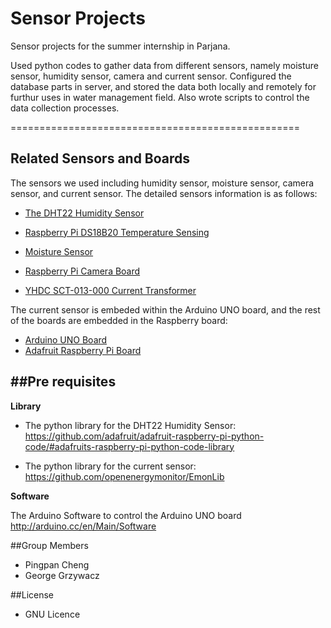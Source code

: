 Sensor Projects
================================================

Sensor projects for the summer internship in Parjana. 

Used python codes to gather data from different sensors, namely moisture sensor, humidity sensor, camera and current sensor. Configured the database parts in server, and stored the data both locally and remotely for furthur uses in water management field. Also wrote scripts to control the data collection processes.


==================================================

Related Sensors and Boards
------------------------------
The sensors we used including humidity sensor, moisture sensor, camera sensor, and current sensor. The detailed sensors information is as follows:

* [The DHT22 Humidity Sensor](http://www.adafruit.com/products/385)

* [Raspberry Pi DS18B20 Temperature Sensing](https://learn.adafruit.com/downloads/pdf/adafruits-raspberry-pi-lesson-11-ds18b20-temperature-sensing.pdf)

* [Moisture Sensor](http://www.abra-electronics.com/products/SEN0114-Soil-Moisture-Sensor-(Arduino-Compatible)-Immersion-Gold.html)


* [Raspberry Pi Camera Board](http://www.adafruit.com/products/1367)

* [YHDC SCT-013-000 Current Transformer](http://openenergymonitor.org/emon/buildingblocks/report-yhdc-sct-013-000-current-transformer)

The current sensor is embeded within the Arduino UNO board, and the rest of the boards are embedded in the Raspberry board: 

* [Arduino UNO Board](http://arduino.cc/en/Main/ArduinoBoardUno) 
* [Adafruit Raspberry Pi Board](http://www.adafruit.com/categories/105)

##Pre requisites
-----------------------------------------
**Library**

* The python library for the DHT22 Humidity Sensor: https://github.com/adafruit/adafruit-raspberry-pi-python-code/#adafruits-raspberry-pi-python-code-library

* The python library for the current sensor: https://github.com/openenergymonitor/EmonLib

**Software**

The Arduino Software to control the Arduino UNO board
http://arduino.cc/en/Main/Software

##Group Members
* Pingpan Cheng
* George Grzywacz

##License
* GNU Licence
